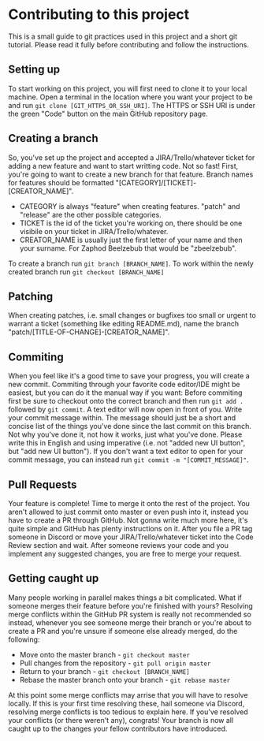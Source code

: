 # Contributing to this project

This is a small guide to git practices used in this project and a short git tutorial. Please read it fully before contributing and follow the instructions.

## Setting up

To start working on this project, you will first need to clone it to your local machine.
Open a terminal in the location where you want your project to be and run `git clone [GIT_HTTPS_OR_SSH_URI]`. The HTTPS or SSH URI is under the green "Code" button on the main GitHub repository page.

## Creating a branch

So, you've set up the project and accepted a JIRA/Trello/whatever ticket for adding a new feature and want to start writting code.
Not so fast! First, you're going to want to create a new branch for that feature.
Branch names for features should be formatted "[CATEGORY]/[TICKET]-[CREATOR_NAME]".

- CATEGORY is always "feature" when creating features. "patch" and "release" are the other possible categories.
- TICKET is the id of the ticket you're working on, there should be one visibile on your ticket in JIRA/Trello/whatever.
- CREATOR_NAME is usually just the first letter of your name and then your surname.
  For Zaphod Beelzebub that would be "zbeelzebub".

To create a branch run `git branch [BRANCH_NAME]`.
To work within the newly created branch run `git checkout [BRANCH_NAME]`

## Patching

When creating patches, i.e. small changes or bugfixes too small or urgent to warrant a ticket (something like editing README.md), name the branch "patch/[TITLE-OF-CHANGE]-[CREATOR_NAME]".

## Commiting

When you feel like it's a good time to save your progress, you will create a new commit.
Commiting through your favorite code editor/IDE might be easiest, but you can do it the manual way if you want:
Before commiting first be sure to checkout onto the correct branch and then run `git add .` followed by `git commit`.
A text editor will now open in front of you. Write your commit message within. The message should just be a short and concise list of the things you've done since the last commit on this branch. Not why you've done it, not how it works, just what you've done. Please write this in English and using imperative (i.e. not "added new UI button", but "add new UI button").
If you don't want a text editor to open for your commit message, you can instead run `git commit -m "[COMMIT_MESSAGE]"`.

## Pull Requests

Your feature is complete! Time to merge it onto the rest of the project.
You aren't allowed to just commit onto master or even push into it, instead you have to create a PR through GitHub.
Not gonna write much more here, it's quite simple and GitHub has plenty instructions on it.
After you file a PR tag someone in Discord or move your JIRA/Trello/whatever ticket into the Code Review section and wait.
After someone reviews your code and you implement any suggested changes, you are free to merge your request.

## Getting caught up

Many people working in parallel makes things a bit complicated. What if someone merges their feature before you're finished with yours? Resolving merge conflicts within the GitHub PR system is really not recommended so instead, whenever you see someone merge their branch or you're about to create a PR and you're unsure if someone else already merged, do the following:

- Move onto the master branch - `git checkout master`
- Pull changes from the repository - `git pull origin master`
- Return to your branch - `git checkout [BRANCH_NAME]`
- Rebase the master branch onto your branch - `git rebase master`

At this point some merge conflicts may arrise that you will have to resolve locally. If this is your first time resolving these, hail someone via Discord, resolving merge conflicts is too tedious to explain here.
If you've resolved your conflicts (or there weren't any), congrats! Your branch is now all caught up to the changes your fellow contributors have introduced.
